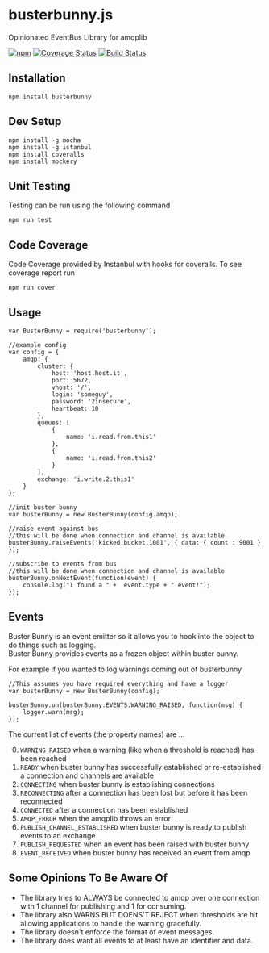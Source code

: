 # busterbunny.js

Opinionated EventBus Library for amqplib

[![npm](https://img.shields.io/npm/v/busterbunny.svg)](https://www.npmjs.com/package/busterbunny) [![Coverage Status](https://coveralls.io/repos/GannettDigital/busterbunny.js/badge.svg)](https://coveralls.io/r/GannettDigital/busterbunny.js) [![Build Status](https://travis-ci.org/GannettDigital/busterbunny.js.svg?branch=master)](https://travis-ci.org/GannettDigital/busterbunny.js)



Installation
------------
```npm install busterbunny```

Dev Setup
---------
```
npm install -g mocha
npm install -g istanbul
npm install coveralls
npm install mockery
```

Unit Testing
------------
Testing can be run using the following command

```
npm run test
```

Code Coverage
-------------

Code Coverage provided by Instanbul with hooks for coveralls.  To see coverage report run

```
npm run cover
```

Usage
--------------

```node
var BusterBunny = require('busterbunny');

//example config
var config = {
    amqp: {
        cluster: {
            host: 'host.host.it',
            port: 5672,
            vhost: '/',
            login: 'someguy',
            password: '2insecure',
            heartbeat: 10
        },
        queues: [
            {
                name: 'i.read.from.this1'
            },
            {
                name: 'i.read.from.this2'
            }
        ],
        exchange: 'i.write.2.this1'
    }
};

//init buster bunny
var busterBunny = new BusterBunny(config.amqp);

//raise event against bus
//this will be done when connection and channel is available
busterBunny.raiseEvents('kicked.bucket.1001', { data: { count : 9001 } });

//subscribe to events from bus
//this will be done when connection and channel is available
busterBunny.onNextEvent(function(event) {
    console.log("I found a " +  event.type + " event!");
});
```

Events
-------
Buster Bunny is an event emitter so it allows you to hook into the object to do things such as logging.  
Buster Bunny provides events as a frozen object within buster bunny.  

For example if you wanted to log warnings coming out of busterbunny   

```node
//This assumes you have required everything and have a logger
var busterBunny = new BusterBunny(config);

busterBunny.on(busterBunny.EVENTS.WARNING_RAISED, function(msg) {
    logger.warn(msg);
});
```

The current list of events (the property names) are ...

0. ```WARNING_RAISED``` when a warning (like when a threshold is reached) has been reached
0. ```READY``` when buster bunny has successfully established or re-established a connection and channels are available
0. ```CONNECTING``` when buster bunny is establishing connections
0. ```RECONNECTING``` after a connection has been lost but before it has been reconnected
0. ```CONNECTED``` after a connection has been established
0. ```AMQP_ERROR``` when the amqplib throws an error
0. ```PUBLISH_CHANNEL_ESTABLISHED``` when buster bunny is ready to publish events to an exchange
0. ```PUBLISH_REQUESTED``` when an event has been raised with buster bunny
0. ```EVENT_RECEIVED``` when buster bunny has received an event from amqp

Some Opinions To Be Aware Of
----------------------------
* The library tries to ALWAYS be connected to amqp over one connection with 1 channel for publishing and 1 for consuming.
* The library also WARNS BUT DOENS'T REJECT when thresholds are hit allowing applications to handle the warning gracefully.
* The library doesn't enforce the format of event messages.
* The library does want all events to at least have an identifier and data.
